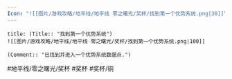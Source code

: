 ```yaml
---
Icon: "![[图片/游戏攻略/地平线/地平线 零之曙光/奖杯/找到第一个优势系统.png|30]]"
---
```

```ad-common-bronze-trophy
title: (Title:: "找到第一个优势系统")
![[图片/游戏攻略/地平线/地平线 零之曙光/奖杯/找到第一个优势系统.png|100]]

(Comment:: "已找到并进入一个优势系统数据点.")
```

#地平线/零之曙光/奖杯 #奖杯 #奖杯/铜
